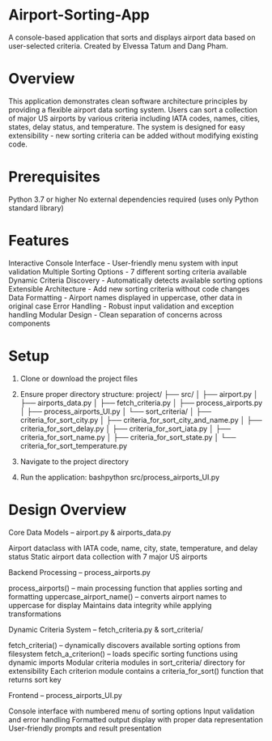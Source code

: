 # Airport-Sorting-App
A console-based application that sorts and displays airport data based on user-selected criteria. Created by Elvessa Tatum and Dang Pham.

# Overview
This application demonstrates clean software architecture principles by providing a flexible airport data sorting system. Users can sort a collection of major US airports by various criteria including IATA codes, names, cities, states, delay status, and temperature. The system is designed for easy extensibility - new sorting criteria can be added without modifying existing code.

# Prerequisites
Python 3.7 or higher
No external dependencies required (uses only Python standard library)

# Features

Interactive Console Interface - User-friendly menu system with input validation
Multiple Sorting Options - 7 different sorting criteria available
Dynamic Criteria Discovery - Automatically detects available sorting options
Extensible Architecture - Add new sorting criteria without code changes
Data Formatting - Airport names displayed in uppercase, other data in original case
Error Handling - Robust input validation and exception handling
Modular Design - Clean separation of concerns across components

# Setup

1. Clone or download the project files
2. Ensure proper directory structure:
project/
├── src/
│   ├── airport.py
│   ├── airports_data.py
│   ├── fetch_criteria.py
│   ├── process_airports.py
│   ├── process_airports_UI.py
│   └── sort_criteria/
│       ├── criteria_for_sort_city.py
│       ├── criteria_for_sort_city_and_name.py
│       ├── criteria_for_sort_delay.py
│       ├── criteria_for_sort_iata.py
│       ├── criteria_for_sort_name.py
│       ├── criteria_for_sort_state.py
│       └── criteria_for_sort_temperature.py

3. Navigate to the project directory
4. Run the application:
    bashpython src/process_airports_UI.py

# Design Overview
Core Data Models – airport.py & airports_data.py

Airport dataclass with IATA code, name, city, state, temperature, and delay status
Static airport data collection with 7 major US airports

Backend Processing – process_airports.py

process_airports() – main processing function that applies sorting and formatting
uppercase_airport_name() – converts airport names to uppercase for display
Maintains data integrity while applying transformations

Dynamic Criteria System – fetch_criteria.py & sort_criteria/

fetch_criteria() – dynamically discovers available sorting options from filesystem
fetch_a_criterion() – loads specific sorting functions using dynamic imports
Modular criteria modules in sort_criteria/ directory for extensibility
Each criterion module contains a criteria_for_sort() function that returns sort key

Frontend – process_airports_UI.py

Console interface with numbered menu of sorting options
Input validation and error handling
Formatted output display with proper data representation
User-friendly prompts and result presentation

